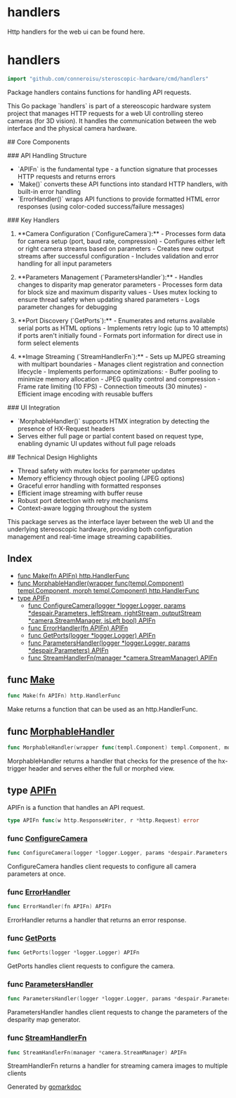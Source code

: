 # handlers

Http handlers for the web ui can be found here.

<!-- gomarkdoc:embed:start -->

<!-- Code generated by gomarkdoc. DO NOT EDIT -->

# handlers

```go
import "github.com/conneroisu/steroscopic-hardware/cmd/handlers"
```

Package handlers contains functions for handling API requests.

This Go package \`handlers\` is part of a stereoscopic hardware system project that manages HTTP requests for a web UI controlling stereo cameras \(for 3D vision\). It handles the communication between the web interface and the physical camera hardware.

\#\# Core Components

\#\#\# API Handling Structure

- \`APIFn\` is the fundamental type \- a function signature that processes HTTP requests and returns errors
- \`Make\(\)\` converts these API functions into standard HTTP handlers, with built\-in error handling
- \`ErrorHandler\(\)\` wraps API functions to provide formatted HTML error responses \(using color\-coded success/failure messages\)

\#\#\# Key Handlers

1. \*\*Camera Configuration \(\`ConfigureCamera\`\):\*\* \- Processes form data for camera setup \(port, baud rate, compression\) \- Configures either left or right camera streams based on parameters \- Creates new output streams after successful configuration \- Includes validation and error handling for all input parameters

2. \*\*Parameters Management \(\`ParametersHandler\`\):\*\* \- Handles changes to disparity map generator parameters \- Processes form data for block size and maximum disparity values \- Uses mutex locking to ensure thread safety when updating shared parameters \- Logs parameter changes for debugging

3. \*\*Port Discovery \(\`GetPorts\`\):\*\* \- Enumerates and returns available serial ports as HTML options \- Implements retry logic \(up to 10 attempts\) if ports aren't initially found \- Formats port information for direct use in form select elements

4. \*\*Image Streaming \(\`StreamHandlerFn\`\):\*\* \- Sets up MJPEG streaming with multipart boundaries \- Manages client registration and connection lifecycle \- Implements performance optimizations: \- Buffer pooling to minimize memory allocation \- JPEG quality control and compression \- Frame rate limiting \(10 FPS\) \- Connection timeouts \(30 minutes\) \- Efficient image encoding with reusable buffers

\#\#\# UI Integration

- \`MorphableHandler\(\)\` supports HTMX integration by detecting the presence of HX\-Request headers
- Serves either full page or partial content based on request type, enabling dynamic UI updates without full page reloads

\#\# Technical Design Highlights

- Thread safety with mutex locks for parameter updates
- Memory efficiency through object pooling \(JPEG options\)
- Graceful error handling with formatted responses
- Efficient image streaming with buffer reuse
- Robust port detection with retry mechanisms
- Context\-aware logging throughout the system

This package serves as the interface layer between the web UI and the underlying stereoscopic hardware, providing both configuration management and real\-time image streaming capabilities.

## Index

- [func Make\(fn APIFn\) http.HandlerFunc](<#Make>)
- [func MorphableHandler\(wrapper func\(templ.Component\) templ.Component, morph templ.Component\) http.HandlerFunc](<#MorphableHandler>)
- [type APIFn](<#APIFn>)
  - [func ConfigureCamera\(logger \*logger.Logger, params \*despair.Parameters, leftStream, rightStream, outputStream \*camera.StreamManager, isLeft bool\) APIFn](<#ConfigureCamera>)
  - [func ErrorHandler\(fn APIFn\) APIFn](<#ErrorHandler>)
  - [func GetPorts\(logger \*logger.Logger\) APIFn](<#GetPorts>)
  - [func ParametersHandler\(logger \*logger.Logger, params \*despair.Parameters\) APIFn](<#ParametersHandler>)
  - [func StreamHandlerFn\(manager \*camera.StreamManager\) APIFn](<#StreamHandlerFn>)


<a name="Make"></a>
## func [Make](<https://github.com/conneroisu/steroscopic-hardware/blob/main/cmd/handlers/api.go#L15>)

```go
func Make(fn APIFn) http.HandlerFunc
```

Make returns a function that can be used as an http.HandlerFunc.

<a name="MorphableHandler"></a>
## func [MorphableHandler](<https://github.com/conneroisu/steroscopic-hardware/blob/main/cmd/handlers/api.go#L42-L45>)

```go
func MorphableHandler(wrapper func(templ.Component) templ.Component, morph templ.Component) http.HandlerFunc
```

MorphableHandler returns a handler that checks for the presence of the hx\-trigger header and serves either the full or morphed view.

<a name="APIFn"></a>
## type [APIFn](<https://github.com/conneroisu/steroscopic-hardware/blob/main/cmd/handlers/api.go#L12>)

APIFn is a function that handles an API request.

```go
type APIFn func(w http.ResponseWriter, r *http.Request) error
```

<a name="ConfigureCamera"></a>
### func [ConfigureCamera](<https://github.com/conneroisu/steroscopic-hardware/blob/main/cmd/handlers/configure.go#L15-L20>)

```go
func ConfigureCamera(logger *logger.Logger, params *despair.Parameters, leftStream, rightStream, outputStream *camera.StreamManager, isLeft bool) APIFn
```

ConfigureCamera handles client requests to configure all camera parameters at once.

<a name="ErrorHandler"></a>
### func [ErrorHandler](<https://github.com/conneroisu/steroscopic-hardware/blob/main/cmd/handlers/api.go#L57-L59>)

```go
func ErrorHandler(fn APIFn) APIFn
```

ErrorHandler returns a handler that returns an error response.

<a name="GetPorts"></a>
### func [GetPorts](<https://github.com/conneroisu/steroscopic-hardware/blob/main/cmd/handlers/ports.go#L14-L16>)

```go
func GetPorts(logger *logger.Logger) APIFn
```

GetPorts handles client requests to configure the camera.

<a name="ParametersHandler"></a>
### func [ParametersHandler](<https://github.com/conneroisu/steroscopic-hardware/blob/main/cmd/handlers/params.go#L14-L17>)

```go
func ParametersHandler(logger *logger.Logger, params *despair.Parameters) APIFn
```

ParametersHandler handles client requests to change the parameters of the desparity map generator.

<a name="StreamHandlerFn"></a>
### func [StreamHandlerFn](<https://github.com/conneroisu/steroscopic-hardware/blob/main/cmd/handlers/stream.go#L18>)

```go
func StreamHandlerFn(manager *camera.StreamManager) APIFn
```

StreamHandlerFn returns a handler for streaming camera images to multiple clients

Generated by [gomarkdoc](<https://github.com/princjef/gomarkdoc>)


<!-- gomarkdoc:embed:end -->
